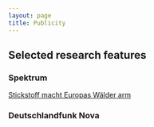```yaml
---
layout: page
title: Publicity
---
```


## Selected research features
### Spektrum
[Stickstoff macht Europas Wälder arm](https://www.spektrum.de/news/stickstoff-macht-europas-waelder-arm/1722154)

### Deutschlandfunk Nova

